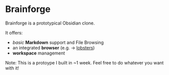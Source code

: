 # Brainforge

Brainforge is a prototypical Obsidian clone.

It offers:

- _basic_ **Markdown** support and File Browsing
- an integrated **browser** (e.g. -> [lobsters](https://lobste.rs/))
- **workspace** management

Note: This is a protoype I built in ~1 week. Feel free to do whatever you want with it!
